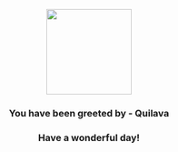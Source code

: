 <p align="center">
    <img src="https://raw.githubusercontent.com/PokeAPI/sprites/master/sprites/pokemon/156.png" width="150" height="150">
</p>
<h3 align="center">You have been greeted by - <b>Quilava</b></h3>
<h3 align="center">Have a wonderful day!</h3>
